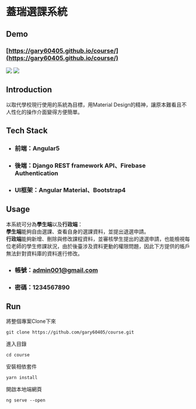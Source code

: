 # 蓋瑞選課系統

## Demo
### [https://gary60405.github.io/course/](https://gary60405.github.io/course/)
![](https://imgur.com/fDxZEuL.png)
![](https://imgur.com/Pj2n7du.png)

## Introduction
以取代學校現行使用的系統為目標，用Material Design的精神，讓原本難看且不人性化的操作介面變得方便簡單。

## Tech Stack
* ### 前端：Angular5
* ### 後端：Django REST framework API、Firebase Authentication
* ### UI框架：Angular Material、Bootstrap4

## Usage
本系統可分為<b>學生端</b>以及<b>行政端</b>：<br><b>學生端</b>能夠自由選課、查看自身的選課資料，並提出退選申請。<br><b>行政端</b>能夠新增、刪除與修改課程資料，並審核學生提出的退選申請，也能檢視每位老師的學生修課狀況，由於後臺涉及資料更動的權限問題，因此下方提供的帳戶無法針對資料庫的資料進行修改。
* ### 帳號：admin001@gmail.com
* ### 密碼：1234567890

## Run
將整個專案Clone下來
``` git
git clone https://github.com/gary60405/course.git
``` 
進入目錄
``` 
cd course
```
安裝相依套件
``` yarn
yarn install
```

開啟本地端網頁
``` angular
ng serve --open
```
